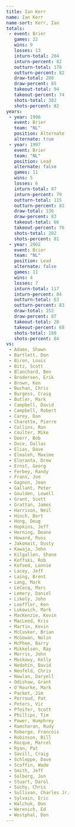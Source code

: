 ```yaml
---
title: Ian Kerr
name: Ian Kerr
name-sort: Kerr, Ian
totals:
 - event: Brier
   games: 22
   wins: 9
   losses: 13
   inturn-total: 204
   inturn-percent: 82
   outturn-total: 178
   outturn-percent: 82
   draw-total: 288
   draw-percent: 85
   takeout-total: 94
   takeout-percent: 74
   shots-total: 382
   shots-percent: 82
years:
 - year: 1996
   event: Brier
   team: "NL"
   position: Alternate
   alternate: true
 - year: 1997
   event: Brier
   team: "NL"
   position: Lead
   alternate: false
   games: 11
   wins: 5
   losses: 6
   inturn-total: 87
   inturn-percent: 79
   outturn-total: 115
   outturn-percent: 82
   draw-total: 136
   draw-percent: 83
   takeout-total: 66
   takeout-percent: 76
   shots-total: 202
   shots-percent: 81
 - year: 2002
   event: Brier
   team: "NL"
   position: Lead
   alternate: false
   games: 11
   wins: 4
   losses: 7
   inturn-total: 117
   inturn-percent: 84
   outturn-total: 63
   outturn-percent: 83
   draw-total: 152
   draw-percent: 87
   takeout-total: 28
   takeout-percent: 68
   shots-total: 180
   shots-percent: 84
vs:
 - Adams, Shawn
 - Bartlett, Don
 - Biron, Louis
 - Bitz, Scott
 - Blanchard, Ben
 - Brodersen, Erik
 - Brown, Ken
 - Buchan, Chris
 - Burgess, Craig
 - Butler, Mark
 - Campbell, David
 - Campbell, Robert
 - Carey, Dan
 - Charette, Pierre
 - Collins, Ron
 - Coulter, Mike
 - Doerr, Bob
 - Duce, Dallas
 - Elias, Dave
 - Elmaleh, Maxime
 - Eloranta, Drew
 - Ernst, Georg
 - Ferbey, Randy
 - Frans, Joe
 - Gagnon, Jean
 - Gallant, Peter
 - Goulden, Lowell
 - Grant, Scott
 - Grattan, James
 - Harrison, Neil
 - Hinch, Bert
 - Hong, Doug
 - Hopkins, Jeff
 - Horning, Deane
 - Howard, Russ
 - Jakomait, Dusty
 - Kawaja, John
 - Kilgallen, Shane
 - Koffski, Rob
 - Kofoed, Lonnie
 - Lacey, Jeff
 - Laing, Brent
 - Lang, Mark
 - LeCocq, Marc
 - Lemery, Daniel
 - Likely, John
 - Loeffler, Ken
 - Lukowich, Mark
 - MacKenzie, Kevin
 - MacLeod, Kris
 - Martin, Kevin
 - McCusker, Brian
 - McGowan, Nolin
 - McPhee, Barry
 - Mikkelsen, Ray
 - Morris, John
 - Moskowy, Kelly
 - Nedohin, David
 - Neufeld, Chris
 - Nowlan, Daryell
 - Odishaw, Grant
 - O'Rourke, Mark
 - Packet, Jim
 - Perroud, Pat
 - Peters, Vic
 - Pfeifer, Scott
 - Phillips, Tim
 - Power, Humphrey
 - Ramcharan, Rudy
 - Roberge, Francois
 - Robinson, Bill
 - Rocque, Marcel
 - Ryan, Pat
 - Savill, Craig
 - Schleppe, Dave
 - Scoffin, Wade
 - Smith, Jeff
 - Solberg, Jon
 - Stuart, Darol
 - Suchy, Chris
 - Sullivan, Charles Jr.
 - Sylvain, Eric
 - Walchuk, Don
 - Werenich, Ed
 - Westphal, Don
---
```

